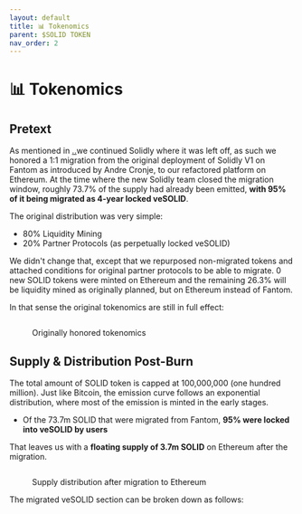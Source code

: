 ```yaml
---
layout: default
title: 📊 Tokenomics
parent: $SOLID TOKEN
nav_order: 2
---
```


# 📊 Tokenomics

## Pretext

As mentioned in [..](../ "mention")we continued Solidly where it was left off, as such we honored a 1:1 migration from the original deployment of Solidly V1 on Fantom as introduced by Andre Cronje, to our refactored platform on Ethereum. At the time where the new Solidly team closed the migration window, roughly 73.7% of the supply had already been emitted, **with 95% of it being migrated as 4-year locked veSOLID**.

The original distribution was very simple:

* 80% Liquidity Mining
* 20% Partner Protocols (as perpetually locked veSOLID)

We didn't change that, except that we repurposed non-migrated tokens and attached conditions for original partner protocols to be able to migrate. 0 new SOLID tokens were minted on Ethereum and the remaining 26.3% will be liquidity mined as originally planned, but on Ethereum instead of Fantom.

In that sense the original tokenomics are still in full effect:

<figure><img src="../.gitbook/assets/image (13).png" alt=""><figcaption><p>Originally honored tokenomics</p></figcaption></figure>

## Supply & Distribution Post-Burn

The total amount of SOLID token is capped at 100,000,000 (one hundred million). Just like Bitcoin, the emission curve follows an exponential distribution, where most of the emission is minted in the early stages.

* Of the 73.7m SOLID that were migrated from Fantom, **95% were locked into veSOLID by users**

That leaves us with a **floating supply of 3.7m SOLID** on Ethereum after the migration.

<figure><img src="../.gitbook/assets/image (14).png" alt=""><figcaption><p>Supply distribution after migration to Ethereum</p></figcaption></figure>

The migrated veSOLID section can be broken down as follows:

<figure><img src="../.gitbook/assets/image (19).png" alt=""><figcaption></figcaption></figure>
